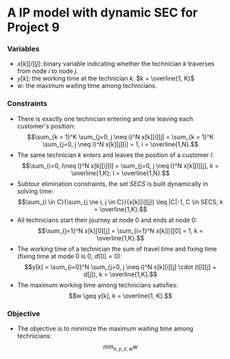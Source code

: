 # A IP model with dynamic SEC for Project 9

### Variables
- $x[k][i][j]$: binary variable indicating whether the technician $k$ traverses from node $i$ to node $j$. 
- $y[k]$: the working time at the technician $k$. $k = \overline{1, K}$
- $w$: the maximum waiting time among technicians.

### Constraints
- There is exactly one technician entering and one leaving each customer's position:
$$\sum_{k = 1}^K \sum_{j=0, j \neq i}^N x[k][i][j] = \sum_{k = 1}^K \sum_{j=0, j \neq i}^N x[k][j][i] = 1, i = \overline{1,N}.$$
- The same technician $k$ enters and leaves the position of a customer $l$:
$$\sum_{i=0, i\neq l}^N x[k][i][l] = \sum_{j=0, j \neq l}^N x[k][l][j], k = \overline{1,K}; l = \overline{1,N}.$$
- Subtour elimination constraints, the set $SECS$ is built dynamically in solving time:
$$\sum_{i \in C}{\sum_{j \ne i, j \in C}}{x[k][i][j]} \leq |C|-1, C \in SECS, k = \overline{1,K}.$$
- All technicians start their journey at node $0$ and ends at node $0$:
$$\sum_{j=1}^N x[k][0][j] = \sum_{i=1}^N x[k][i][0] = 1, k = \overline{1,K}.$$
- The working time of a technician the sum of travel time and fixing time (fixing time at mode $0$ is $0$, $d[0] = 0$):
$$y[k] = \sum_{i=0}^N \sum_{j=0, j \neq i}^N x[k][i][j] \cdot (t[i][j] + d[j]), k = \overline{1,K}.$$
- The maximum working time among technicians satisfies:
$$w \geq y[k], k = \overline{1, K}.$$

### Objective
- The objective is to minimize the maximum waiting time among technicians:
$$\min_{x, y, z, w} w$$
